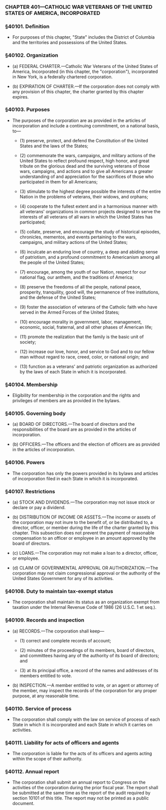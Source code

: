 ### **CHAPTER 401—CATHOLIC WAR VETERANS OF THE UNITED STATES OF AMERICA, INCORPORATED**

### §40101. Definition
* For purposes of this chapter, "State" includes the District of Columbia and the territories and possessions of the United States.

### §40102. Organization
* (a) FEDERAL CHARTER.—Catholic War Veterans of the United States of America, Incorporated (in this chapter, the "corporation"), incorporated in New York, is a federally chartered corporation.

* (b) EXPIRATION OF CHARTER.—If the corporation does not comply with any provision of this chapter, the charter granted by this chapter expires.

### §40103. Purposes
* The purposes of the corporation are as provided in the articles of incorporation and include a continuing commitment, on a national basis, to—

  * (1) preserve, protect, and defend the Constitution of the United States and the laws of the States;

  * (2) commemorate the wars, campaigns, and military actions of the United States to reflect profound respect, high honor, and great tribute on the glorious dead and the surviving veterans of those wars, campaigns, and actions and to give all Americans a greater understanding of and appreciation for the sacrifices of those who participated in them for all Americans;

  * (3) stimulate to the highest degree possible the interests of the entire Nation in the problems of veterans, their widows, and orphans;

  * (4) cooperate to the fullest extent and in a harmonious manner with all veterans' organizations in common projects designed to serve the interests of all veterans of all wars in which the United States has participated;

  * (5) collate, preserve, and encourage the study of historical episodes, chronicles, mementos, and events pertaining to the wars, campaigns, and military actions of the United States;

  * (6) inculcate an enduring love of country, a deep and abiding sense of patriotism, and a profound commitment to Americanism among all the people of the United States;

  * (7) encourage, among the youth of our Nation, respect for our national flag, our anthem, and the traditions of America;

  * (8) preserve the freedoms of all the people, national peace, prosperity, tranquility, good will, the permanence of free institutions, and the defense of the United States;

  * (9) foster the association of veterans of the Catholic faith who have served in the Armed Forces of the United States;

  * (10) encourage morality in government, labor, management, economic, social, fraternal, and all other phases of American life;

  * (11) promote the realization that the family is the basic unit of society;

  * (12) increase our love, honor, and service to God and to our fellow man without regard to race, creed, color, or national origin; and

  * (13) function as a veterans' and patriotic organization as authorized by the laws of each State in which it is incorporated.

### §40104. Membership
* Eligibility for membership in the corporation and the rights and privileges of members are as provided in the bylaws.

### §40105. Governing body
* (a) BOARD OF DIRECTORS.—The board of directors and the responsibilities of the board are as provided in the articles of incorporation.

* (b) OFFICERS.—The officers and the election of officers are as provided in the articles of incorporation.

### §40106. Powers
* The corporation has only the powers provided in its bylaws and articles of incorporation filed in each State in which it is incorporated.

### §40107. Restrictions
* (a) STOCK AND DIVIDENDS.—The corporation may not issue stock or declare or pay a dividend.

* (b) DISTRIBUTION OF INCOME OR ASSETS.—The income or assets of the corporation may not inure to the benefit of, or be distributed to, a director, officer, or member during the life of the charter granted by this chapter. This subsection does not prevent the payment of reasonable compensation to an officer or employee in an amount approved by the board of directors.

* (c) LOANS.—The corporation may not make a loan to a director, officer, or employee.

* (d) CLAIM OF GOVERNMENTAL APPROVAL OR AUTHORIZATION.—The corporation may not claim congressional approval or the authority of the United States Government for any of its activities.

### §40108. Duty to maintain tax-exempt status
* The corporation shall maintain its status as an organization exempt from taxation under the Internal Revenue Code of 1986 (26 U.S.C. 1 et seq.).

### §40109. Records and inspection
* (a) RECORDS.—The corporation shall keep—

  * (1) correct and complete records of account;

  * (2) minutes of the proceedings of its members, board of directors, and committees having any of the authority of its board of directors; and

  * (3) at its principal office, a record of the names and addresses of its members entitled to vote.


* (b) INSPECTION.—A member entitled to vote, or an agent or attorney of the member, may inspect the records of the corporation for any proper purpose, at any reasonable time.

### §40110. Service of process
* The corporation shall comply with the law on service of process of each State in which it is incorporated and each State in which it carries on activities.

### §40111. Liability for acts of officers and agents
* The corporation is liable for the acts of its officers and agents acting within the scope of their authority.

### §40112. Annual report
* The corporation shall submit an annual report to Congress on the activities of the corporation during the prior fiscal year. The report shall be submitted at the same time as the report of the audit required by section 10101 of this title. The report may not be printed as a public document.